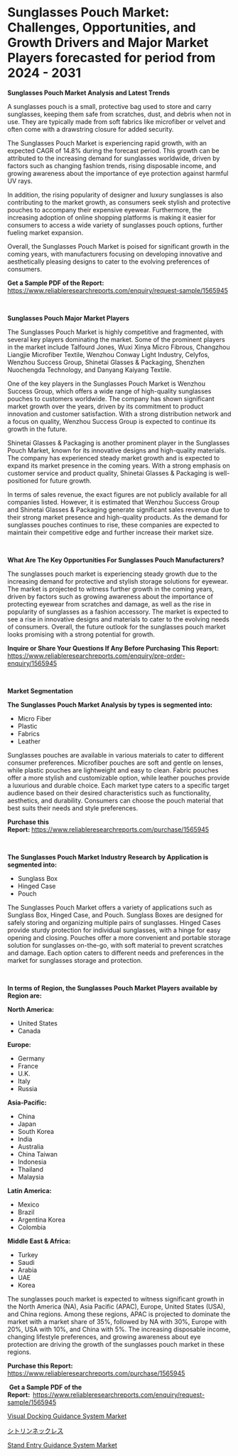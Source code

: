 <p><h1>Sunglasses Pouch Market: Challenges, Opportunities, and Growth Drivers and Major Market Players forecasted for period from 2024 - 2031</h1></p><p><strong>Sunglasses Pouch Market Analysis and Latest Trends</strong></p>
<p><p>A sunglasses pouch is a small, protective bag used to store and carry sunglasses, keeping them safe from scratches, dust, and debris when not in use. They are typically made from soft fabrics like microfiber or velvet and often come with a drawstring closure for added security.</p><p>The Sunglasses Pouch Market is experiencing rapid growth, with an expected CAGR of 14.8% during the forecast period. This growth can be attributed to the increasing demand for sunglasses worldwide, driven by factors such as changing fashion trends, rising disposable income, and growing awareness about the importance of eye protection against harmful UV rays.</p><p>In addition, the rising popularity of designer and luxury sunglasses is also contributing to the market growth, as consumers seek stylish and protective pouches to accompany their expensive eyewear. Furthermore, the increasing adoption of online shopping platforms is making it easier for consumers to access a wide variety of sunglasses pouch options, further fueling market expansion.</p><p>Overall, the Sunglasses Pouch Market is poised for significant growth in the coming years, with manufacturers focusing on developing innovative and aesthetically pleasing designs to cater to the evolving preferences of consumers.</p></p>
<p><strong>Get a Sample PDF of the Report:&nbsp;</strong> <a href="https://www.reliableresearchreports.com/enquiry/request-sample/1565945">https://www.reliableresearchreports.com/enquiry/request-sample/1565945</a></p>
<p>&nbsp;</p>
<p><strong>Sunglasses Pouch Major Market Players</strong></p>
<p><p>The Sunglasses Pouch Market is highly competitive and fragmented, with several key players dominating the market. Some of the prominent players in the market include Talfourd Jones, Wuxi Xinya Micro Fibrous, Changzhou Liangjie Microfiber Textile, Wenzhou Conway Light Industry, Celyfos, Wenzhou Success Group, Shinetai Glasses & Packaging, Shenzhen Nuochengda Technology, and Danyang Kaiyang Textile.</p><p>One of the key players in the Sunglasses Pouch Market is Wenzhou Success Group, which offers a wide range of high-quality sunglasses pouches to customers worldwide. The company has shown significant market growth over the years, driven by its commitment to product innovation and customer satisfaction. With a strong distribution network and a focus on quality, Wenzhou Success Group is expected to continue its growth in the future.</p><p>Shinetai Glasses & Packaging is another prominent player in the Sunglasses Pouch Market, known for its innovative designs and high-quality materials. The company has experienced steady market growth and is expected to expand its market presence in the coming years. With a strong emphasis on customer service and product quality, Shinetai Glasses & Packaging is well-positioned for future growth.</p><p>In terms of sales revenue, the exact figures are not publicly available for all companies listed. However, it is estimated that Wenzhou Success Group and Shinetai Glasses & Packaging generate significant sales revenue due to their strong market presence and high-quality products. As the demand for sunglasses pouches continues to rise, these companies are expected to maintain their competitive edge and further increase their market size.</p></p>
<p>&nbsp;</p>
<p><strong>What Are The Key Opportunities For Sunglasses Pouch Manufacturers?</strong></p>
<p><p>The sunglasses pouch market is experiencing steady growth due to the increasing demand for protective and stylish storage solutions for eyewear. The market is projected to witness further growth in the coming years, driven by factors such as growing awareness about the importance of protecting eyewear from scratches and damage, as well as the rise in popularity of sunglasses as a fashion accessory. The market is expected to see a rise in innovative designs and materials to cater to the evolving needs of consumers. Overall, the future outlook for the sunglasses pouch market looks promising with a strong potential for growth.</p></p>
<p><strong>Inquire or Share Your Questions If Any Before Purchasing This Report:</strong> <a href="https://www.reliableresearchreports.com/enquiry/pre-order-enquiry/1565945">https://www.reliableresearchreports.com/enquiry/pre-order-enquiry/1565945</a></p>
<p>&nbsp;</p>
<p><strong>Market Segmentation</strong></p>
<p><strong>The Sunglasses Pouch Market Analysis by types is segmented into:</strong></p>
<p><ul><li>Micro Fiber</li><li>Plastic</li><li>Fabrics</li><li>Leather</li></ul></p>
<p><p>Sunglasses pouches are available in various materials to cater to different consumer preferences. Microfiber pouches are soft and gentle on lenses, while plastic pouches are lightweight and easy to clean. Fabric pouches offer a more stylish and customizable option, while leather pouches provide a luxurious and durable choice. Each market type caters to a specific target audience based on their desired characteristics such as functionality, aesthetics, and durability. Consumers can choose the pouch material that best suits their needs and style preferences.</p></p>
<p><strong>Purchase this Report:&nbsp;</strong><a href="https://www.reliableresearchreports.com/purchase/1565945">https://www.reliableresearchreports.com/purchase/1565945</a></p>
<p>&nbsp;</p>
<p><strong>The Sunglasses Pouch Market Industry Research by Application is segmented into:</strong></p>
<p><ul><li>Sunglass Box</li><li>Hinged Case</li><li>Pouch</li></ul></p>
<p><p>The Sunglasses Pouch Market offers a variety of applications such as Sunglass Box, Hinged Case, and Pouch. Sunglass Boxes are designed for safely storing and organizing multiple pairs of sunglasses. Hinged Cases provide sturdy protection for individual sunglasses, with a hinge for easy opening and closing. Pouches offer a more convenient and portable storage solution for sunglasses on-the-go, with soft material to prevent scratches and damage. Each option caters to different needs and preferences in the market for sunglasses storage and protection.</p></p>
<p>&nbsp;</p>
<p><strong>In terms of Region, the Sunglasses Pouch Market Players available by Region are:</strong></p>
<p>
    <p> <strong> North America: </strong>
        <ul>
            <li>United States</li>
            <li>Canada</li>
        </ul>
        </p> 
    <p> <strong> Europe: </strong>
        <ul>
            <li>Germany</li>
            <li>France</li>
            <li>U.K.</li>
            <li>Italy</li>
            <li>Russia</li>
        </ul>
        </p> 
    <p> <strong> Asia-Pacific: </strong>
        <ul>
            <li>China</li>
            <li>Japan</li>
            <li>South Korea</li>
            <li>India</li>
            <li>Australia</li>
            <li>China Taiwan</li>
            <li>Indonesia</li>
            <li>Thailand</li>
            <li>Malaysia</li>
        </ul>
        </p> 
    <p> <strong> Latin America: </strong>
        <ul>
            <li>Mexico</li>
            <li>Brazil</li>
            <li>Argentina Korea</li>
            <li>Colombia</li>
        </ul>
        </p> 
    <p> <strong> Middle East & Africa: </strong>
        <ul>
            <li>Turkey</li>
            <li>Saudi</li>
            <li>Arabia</li>
            <li>UAE</li>
            <li>Korea</li>
        </ul>
    </p>
    </p>
<p><p>The sunglasses pouch market is expected to witness significant growth in the North America (NA), Asia Pacific (APAC), Europe, United States (USA), and China regions. Among these regions, APAC is projected to dominate the market with a market share of 35%, followed by NA with 30%, Europe with 20%, USA with 10%, and China with 5%. The increasing disposable income, changing lifestyle preferences, and growing awareness about eye protection are driving the growth of the sunglasses pouch market in these regions.</p></p>
<p><strong>Purchase this Report: </strong><a href="https://www.reliableresearchreports.com/purchase/1565945">https://www.reliableresearchreports.com/purchase/1565945</a></p>
<p>&nbsp;<strong>Get a Sample PDF of the Report:&nbsp;&nbsp;</strong><a href="https://www.reliableresearchreports.com/enquiry/request-sample/1565945">https://www.reliableresearchreports.com/enquiry/request-sample/1565945</a></p>
<p><strong></strong></p>
<p><p><a href="https://carnation-joke-41f.notion.site/Visual-Docking-Guidance-System-Market-Size-Global-Industry-Overview-Market-Segmentation-and-Foreca-1684a730542d420a97c5b6d41e5a769d">Visual Docking Guidance System Market</a></p><p><a href="https://medium.com/@redsalmon1949/%E3%82%B7%E3%83%88%E3%83%AA%E3%83%B3%E3%83%8D%E3%83%83%E3%82%AF%E3%83%AC%E3%82%B9%E3%81%AE%E5%B8%82%E5%A0%B4%E8%A6%8F%E6%A8%A1-%E5%B8%82%E5%A0%B4%E5%8B%95%E5%90%91%E3%81%A8%E5%B8%82%E5%A0%B4%E4%BA%88%E6%B8%AC-2024%E5%B9%B4%E3%81%8B%E3%82%892031%E5%B9%B4%E3%81%BE%E3%81%A7-11735eb504e6">シトリンネックレス</a></p><p><a href="https://adventurous-uranium-ef9.notion.site/Stand-Entry-Guidance-System-Market-Size-Focuses-on-Market-Dynamics-In-Depth-Analysis-and-Future-Pro-39b204ac244a42a2b15c74608c0477ab">Stand Entry Guidance System Market</a></p></p>